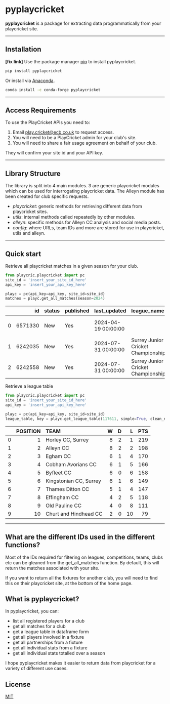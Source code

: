 # pyplaycricket
**pyplaycricket** is a package for extracting data programmatically from your playcricket site.

---

## Installation
**[fix link]**
Use the package manager [pip](https://pip.pypa.io/en/stable/) to install pyplaycricket.

```bash
pip install pyplaycricket
```

Or install via [Anaconda](https://docs.anaconda.com/free/anaconda/install/index.html).

```bash
conda install -c conda-forge pyplaycricket
```

---

## Access Requirements

To use the PlayCricket APIs you need to:
1. Email [play.cricket@ecb.co.uk](mailto:play.cricket@ecb.co.uk) to request access.
2. You will need to be a PlayCricket admin for your club's site.
3. You will need to share a fair usage agreement on behalf of your club.

They will confirm your site id and your API key.

---

## Library Structure

The library is split into 4 main modules. 3 are generic playcricket modules which can be used for interrogating playcricket data. The Alleyn module has been created for club specific requests.

- _playcricket_: generic methods for retrieving different data from playcricket sites.
- _utils_: internal methods called repeatedly by other modules.
- _alleyn_: specific methods for Alleyn CC analysis and social media posts.
- _config_: where URLs, team IDs and more are stored for use in playcricket, utils and alleyn.

---

## Quick start

Retrieve all playcricket matches in a given season for your club.

```python
from playcric.playcricket import pc
site_id = 'insert_your_site_id_here'
api_key = 'insert_your_api_key_here'

playc = pc(api_key=api_key, site_id=site_id)
matches = playc.get_all_matches(season=2024)
```

|    |      id | status   | published   | last_updated        | league_name                        | league_id   | competition_name      | competition_id   | competition_type   | match_type    | game_type   |   season | match_date          | match_time   | ground_name            |   ground_id |   ground_latitude |   ground_longitude | home_club_name     | home_team_name   |   home_team_id |   home_club_id | away_club_name   | away_team_name   |   away_team_id |   away_club_id | umpire_1_name   | umpire_1_id   | umpire_2_name   | umpire_2_id   | umpire_3_name   | umpire_3_id   | referee_name   | referee_id   | scorer_1_name   | scorer_1_id   | scorer_2_name   | scorer_2_id   |
|---:|--------:|:---------|:------------|:--------------------|:-----------------------------------|:------------|:----------------------|:-----------------|:-------------------|:--------------|:------------|---------:|:--------------------|:-------------|:-----------------------|------------:|------------------:|-------------------:|:-------------------|:-----------------|---------------:|---------------:|:-----------------|:-----------------|---------------:|---------------:|:----------------|:--------------|:----------------|:--------------|:----------------|:--------------|:---------------|:-------------|:----------------|:--------------|:----------------|:--------------|
|  0 | 6571330 | New      | Yes         | 2024-04-19 00:00:00 |                                    |             |                       |                  | Friendly           | Limited Overs | Standard    |     2024 | 2024-04-27 00:00:00 | 10:00        | Edward Alleyn Club     |        9352 |           51.4491 |         -0.0915547 | Alleyn CC          | Friendly XI      |         320697 |            672 | Alleyn CC        | Burbage Badgers  |         268144 |            672 |                 |               |                 |               |                 |               |                |              |                 |               |                 |               |
|  1 | 6242035 | New      | Yes         | 2024-07-31 00:00:00 | Surrey Junior Cricket Championship | 10881       | U11 Surrey County Cup | 63219            | Cup                | Limited Overs | Standard    |     2024 | 2024-05-05 00:00:00 | 09:00        | Battersea Park         |       56639 |           51.4802 |         -0.155702  | Spencer CC, Surrey | BU11 Tier1A      |         256417 |           5853 | Alleyn CC        | Under 11         |          90654 |            672 |                 |               |                 |               |                 |               |                |              |                 |               |                 |               |
|  2 | 6242558 | New      | Yes         | 2024-07-31 00:00:00 | Surrey Junior Cricket Championship | 10881       | U14 Surrey County Cup | 63217            | Cup                | Limited Overs | Standard    |     2024 | 2024-05-05 00:00:00 | 09:30        | Morden Park Main Pitch |       57159 |           51.3888 |         -0.210369  | AJ Cricket Academy | Under 14         |         257934 |          14870 | Alleyn CC        | Under 14         |          59853 |            672 |                 |               |                 |               |                 |               |                |              |                 |               |                 |               |

Retrieve a league table
```python
from playcric.playcricket import pc
site_id = 'insert_your_site_id_here'
api_key = 'insert_your_api_key_here'

playc = pc(api_key=api_key, site_id=site_id)
league_table, key = playc.get_league_table(117611, simple=True, clean_names=False)
```
|    |   POSITION | TEAM                   |   W |   D |   L |   PTS |
|---:|-----------:|:-----------------------|----:|----:|----:|------:|
|  0 |          1 | Horley CC, Surrey      |   8 |   2 |   1 |   219 |
|  1 |          2 | Alleyn CC              |   8 |   2 |   2 |   198 |
|  2 |          3 | Egham CC               |   6 |   1 |   4 |   170 |
|  3 |          4 | Cobham Avorians CC     |   6 |   1 |   5 |   166 |
|  4 |          5 | Byfleet CC             |   6 |   0 |   6 |   158 |
|  5 |          6 | Kingstonian CC, Surrey |   6 |   1 |   6 |   149 |
|  6 |          7 | Thames Ditton CC       |   5 |   1 |   4 |   147 |
|  7 |          8 | Effingham CC           |   4 |   2 |   5 |   118 |
|  8 |          9 | Old Pauline CC         |   4 |   0 |   8 |   111 |
|  9 |         10 | Churt and Hindhead CC  |   2 |   0 |  10 |    79 |

---

## What are the different IDs used in the different functions?
Most of the IDs required for filtering on leagues, competitions, teams, clubs etc can be gleaned from the get_all_matches function. By default, this will return the matches associated with your site.

If you want to return all the fixtures for another club, you will need to find this on their playcricket site, at the bottom of the home page.

## What is pyplaycricket?
In pyplaycricket, you can:

- list all registered players for a club
- get all matches for a club
- get a league table in dataframe form
- get all players involved in a fixture
- get all partnerships from a fixture
- get all individual stats from a fixture
- get all individual stats totalled over a season

I hope pyplaycricket makes it easier to return data from playcricket for a variety of different use cases.

## License

[MIT](https://choosealicense.com/licenses/mit)